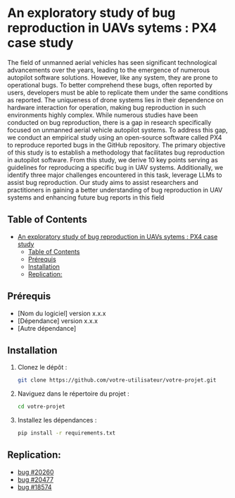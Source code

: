 # An exploratory study of bug reproduction in UAVs sytems : PX4 case study


The field of unmanned aerial vehicles has seen significant technological advancements over the years, leading to the emergence of numerous autopilot software solutions. However, like any system, they are prone to operational bugs. To better comprehend these bugs, often reported by users, developers must be able to replicate them under the same conditions as reported.
The uniqueness of drone systems lies in their dependence on hardware interaction for operation, making bug reproduction in such environments highly complex.
While numerous studies have been conducted on bug reproduction, there is a gap in research specifically focused on unmanned aerial vehicle autopilot systems. To address this gap, we conduct an empirical study using an open-source software called PX4 to reproduce reported bugs in the GitHub repository. The primary objective of this study is to establish a methodology that facilitates bug reproduction in autopilot software. From this study, we derive 10 key points serving as guidelines for reproducing a specific bug in UAV systems. Additionally, we identify three major challenges encountered in this task, leverage LLMs to assist bug reproduction.
Our study aims to assist researchers and practitioners in gaining a better understanding of bug reproduction in UAV systems and enhancing future bug reports in this field

## Table of Contents

- [An exploratory study of bug reproduction in UAVs sytems : PX4 case study](#an-exploratory-study-of-bug-reproduction-in-uavs-sytems--px4-case-study)
  - [Table of Contents](#table-of-contents)
  - [Prérequis](#prérequis)
  - [Installation](#installation)
  - [Replication:](#replication)


## Prérequis

- [Nom du logiciel] version x.x.x
- [Dépendance] version x.x.x
- [Autre dépendance]

## Installation

1. Clonez le dépôt :
    ```bash
    git clone https://github.com/votre-utilisateur/votre-projet.git
    ```
2. Naviguez dans le répertoire du projet :
    ```bash
    cd votre-projet
    ```
3. Installez les dépendances :
    ```bash
    pip install -r requirements.txt
    ```

## Replication:

- [bug #20260](./bug_20260.md)
- [bug #20477](./bug_20477.md)
- [bug #18574](./bug_18574.md)
